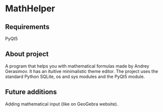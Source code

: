# MathHelper

## Requirements
PyQt5

## About project
A program that helps you with mathematical formulas made by Andrey Gerasimov. It has an ituitive minimalistic theme editor. The project uses the standard Python SQLite, os and sys modules and the PyQt5 module.

## Future additions
Adding mathematical input (like on GeoGebra website).
